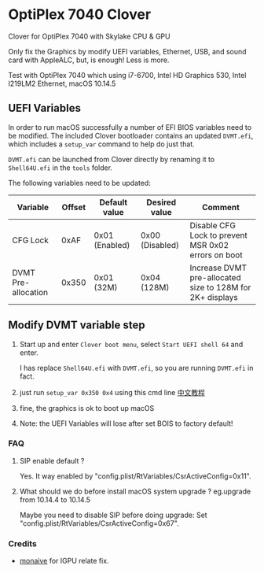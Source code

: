 # OptiPlex 7040 Clover
Clover for OptiPlex 7040 with Skylake CPU & GPU

Only fix the Graphics by modify UEFI variables, Ethernet, USB, and sound card with AppleALC, but, is enough! Less is more.

Test with OptiPlex 7040 which using i7-6700, Intel HD Graphics 530, Intel I219LM2 Ethernet, macOS 10.14.5

## UEFI Variables

In order to run macOS successfully a number of EFI BIOS variables need to be modified. The included Clover bootloader contains an updated `DVMT.efi`, which includes a `setup_var` command to help do just that.

`DVMT.efi` can be launched from Clover directly by renaming it to `Shell64U.efi` in the `tools` folder.

The following variables need to be updated:

| Variable              | Offset | Default value  | Desired value   | Comment                                                    |
|-----------------------|--------|----------------|-----------------|------------------------------------------------------------|
| CFG Lock              | 0xAF   | 0x01 (Enabled) | 0x00 (Disabled) | Disable CFG Lock to prevent MSR 0x02 errors on boot        |
| DVMT Pre-allocation   | 0x350  | 0x01 (32M)     | 0x04 (128M)     | Increase DVMT pre-allocated size to 128M for 2K+ displays  |

## Modify DVMT variable step

1. Start up and enter `Clover boot menu`, select `Start UEFI shell 64` and enter.
   
   I has replace `Shell64U.efi` with `DVMT.efi`, so you are running `DVMT.efi` in fact.
   
3. just run `setup_var 0x350 0x4` using this cmd line [中文教程](https://zhuanlan.zhihu.com/p/39798235)

4. fine, the graphics is ok to boot up macOS

5. Note: the UEFI Variables will lose after set BOIS to factory default!

### FAQ
1. SIP enable default ?

   Yes. It way enabled by "config.plist/RtVariables/CsrActiveConfig=0x11".
2. What should we do before install macOS system upgrade ? eg.upgrade from 10.14.4 to 10.14.5
  
   Maybe you need to disable SIP before doing upgrade: Set "config.plist/RtVariables/CsrActiveConfig=0x67".

### Credits
- [monaive](https://github.com/monaive) for IGPU relate fix.
